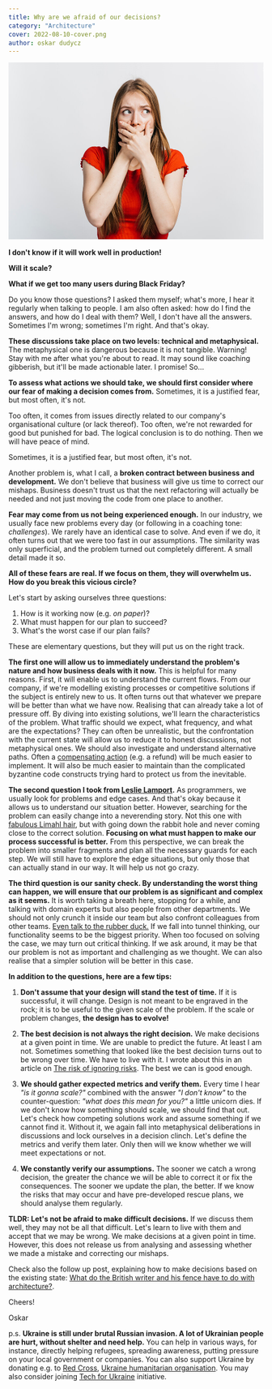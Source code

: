```yaml
---
title: Why are we afraid of our decisions?
category: "Architecture"
cover: 2022-08-10-cover.png
author: oskar dudycz
---
```


![cover](2022-08-10-cover.png)

**I don't know if it will work well in production!**

**Will it scale?**

**What if we get too many users during Black Friday?**

Do you know those questions? I asked them myself; what's more, I hear it regularly when talking to people. I am also often asked: how do I find the answers, and how do I deal with them? Well, I don't have all the answers. Sometimes I'm wrong; sometimes I'm right. And that's okay.

**These discussions take place on two levels: technical and metaphysical.** The metaphysical one is dangerous because it is not tangible. Warning! Stay with me after what you're about to read. It may sound like coaching gibberish, but it'll be made actionable later. I promise! So...

**To assess what actions we should take, we should first consider where our fear of making a decision comes from.** Sometimes, it is a justified fear, but most often, it's not.

Too often, it comes from issues directly related to our company's organisational culture (or lack thereof). Too often, we're not rewarded for good but punished for bad. The logical conclusion is to do nothing. Then we will have peace of mind.

Sometimes, it is a justified fear, but most often, it's not. 

Another problem is, what I call, a **broken contract between business and development.** We don't believe that business will give us time to correct our mishaps. Business doesn't trust us that the next refactoring will actually be needed and not just moving the code from one place to another.

**Fear may come from us not being experienced enough.** In our industry, we usually face new problems every day (or following in a coaching tone: _challenges_). We rarely have an identical case to solve. And even if we do, it often turns out that we were too fast in our assumptions. The similarity was only superficial, and the problem turned out completely different. A small detail made it so.

**All of these fears are real. If we focus on them, they will overwhelm us. How do you break this vicious circle?**

Let's start by asking ourselves three questions:
1. How is it working now (e.g. _on paper_)?
2. What must happen for our plan to succeed?
3. What's the worst case if our plan fails?

These are elementary questions, but they will put us on the right track.

**The first one will allow us to immediately understand the problem's nature and how business deals with it now.** This is helpful for many reasons. First, it will enable us to understand the current flows. From our company, if we're modelling existing processes or competitive solutions if the subject is entirely new to us. It often turns out that whatever we prepare will be better than what we have now. Realising that can already take a lot of pressure off. By diving into existing solutions, we'll learn the characteristics of the problem. What traffic should we expect, what frequency, and what are the expectations? They can often be unrealistic, but the confrontation with the current state will allow us to reduce it to honest discussions, not metaphysical ones. We should also investigate and understand alternative paths. Often a [compensating action](/en/what_texting_ex_has_to_do_with_event_driven_design/) (e.g. a refund) will be much easier to implement. It will also be much easier to maintain than the complicated byzantine code constructs trying hard to protect us from the inevitable.

**The second question I took from [Leslie Lamport](https://hanselminutes.com/790/leslie-lamport-in-partnership-with-acm-bytecast).** As programmers, we usually look for problems and edge cases. And that's okay because it allows us to understand our situation better. However, searching for the problem can easily change into a neverending story. Not this one with [fabulous Limahl hair](https://www.youtube.com/watch?v=2WN0T-Ee3q4), but with going down the rabbit hole and never coming close to the correct solution. **Focusing on what must happen to make our process successful is better.** From this perspective, we can break the problem into smaller fragments and plan all the necessary guards for each step. We will still have to explore the edge situations, but only those that can actually stand in our way. It will help us not go crazy.

**The third question is our sanity check. By understanding the worst thing can happen, we will ensure that our problem is as significant and complex as it seems.** It is worth taking a breath here, stopping for a while, and talking with domain experts but also people from other departments. We should not only crunch it inside our team but also confront colleagues from other teams. [Even talk to the rubber duck.](https://en.wikipedia.org/wiki/Rubber_duck_debugging) If we fall into tunnel thinking, our functionality seems to be the biggest priority. When too focused on solving the case, we may turn out critical thinking. If we ask around, it may be that our problem is not as important and challenging as we thought. We can also realise that a simpler solution will be better in this case.

**In addition to the questions, here are a few tips:**

1. **Don't assume that your design will stand the test of time.** If it is successful, it will change. Design is not meant to be engraved in the rock; it is to be useful to the given scale of the problem. If the scale or problem changes, **the design has to evolve!**

2. **The best decision is not always the right decision.** We make decisions at a given point in time. We are unable to predict the future. At least I am not. Sometimes something that looked like the best decision turns out to be wrong over time. We have to live with it. I wrote about this in an article on [The risk of ignoring risks](/en/the_risk_of_ignoring_risks/). The best we can is good enough.

3. **We should gather expected metrics and verify them.** Every time I hear _"is it gonna scale?"_ combined with the answer _"I don't know"_ to the counter-question: _"what does this mean for you?"_ a little unicorn dies. If we don't know how something should scale, we should find that out. Let's check how competing solutions work and assume something if we cannot find it. Without it, we again fall into metaphysical deliberations in discussions and lock ourselves in a decision clinch. Let's define the metrics and verify them later. Only then will we know whether we will meet expectations or not.

4. **We constantly verify our assumptions.** The sooner we catch a wrong decision, the greater the chance we will be able to correct it or fix the consequences. The sooner we update the plan, the better. If we know the risks that may occur and have pre-developed rescue plans, we should analyse them regularly.

**TLDR: Let's not be afraid to make difficult decisions.** If we discuss them well, they may not be all that difficult. Let's learn to live with them and accept that we may be wrong. We make decisions at a given point in time. However, this does not release us from analysing and assessing whether we made a mistake and correcting our mishaps.

Check also the follow up post, explaining how to make decisions based on the existing state: [What do the British writer and his fence have to do with architecture?](/en/chesterton_fence_and_software_architecture).

Cheers!

Oskar

p.s. **Ukraine is still under brutal Russian invasion. A lot of Ukrainian people are hurt, without shelter and need help.** You can help in various ways, for instance, directly helping refugees, spreading awareness, putting pressure on your local government or companies. You can also support Ukraine by donating e.g. to [Red Cross](https://www.icrc.org/en/donate/ukraine), [Ukraine humanitarian organisation](https://savelife.in.ua/en/donate/). You may also consider joining [Tech for Ukraine](https://techtotherescue.org/tech/tech-for-ukraine) initiative.
